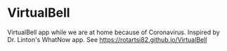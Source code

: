 # VirtualBell
  VirtualBell app while we are at home because of Coronavirus. Inspired by Dr. Linton's WhatNow app.
  See https://rotartsi82.github.io/VirtualBell
    